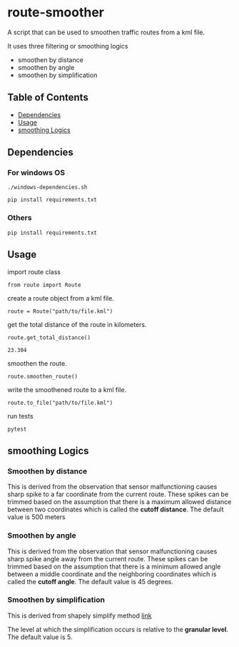 # route-smoother

A script that can be used to smoothen traffic routes from a kml file.

It uses three filtering or smoothing logics
- smoothen by distance
- smoothen by angle
- smoothen by simplification
    

## Table of Contents
- [Dependencies](#Dependencies)
- [Usage](#Usage)
- [smoothing Logics](#smoothing-Logics)

##  Dependencies

### For windows OS
```
./windows-dependencies.sh

pip install requirements.txt
```


### Others 
```
pip install requirements.txt
```


## Usage

import route class
```
from route import Route
```

create a route object from a kml file.
```
route = Route("path/to/file.kml")
```

get the total distance of the route in kilometers.
```
route.get_total_distance()
```

`
23.304
`

smoothen the route.
```
route.smoothen_route()
```

write the smoothened route to a kml file.
```
route.to_file("path/to/file.kml")
```

run tests
```
pytest
```

## smoothing Logics

### Smoothen by distance
This is derived from the observation that sensor malfunctioning
causes sharp spike to a far coordinate from the current route. These spikes can be 
trimmed based on the assumption that there is a maximum allowed distance between two 
coordinates which is called the **cutoff distance**. The default value is 500 meters

### Smoothen by angle
This is derived from the observation that sensor malfunctioning
causes sharp spike angle away from the current route. These spikes can be 
trimmed based on the assumption that there is a minimum allowed angle between a
middle coordinate and the neighboring coordinates which is called the **cutoff angle**.
The default value is 45 degrees.

### Smoothen by simplification
This is derived from shapely simplify method [link](https://shapely.readthedocs.io/en/stable/manual.html#object.simplify)

The level at which the simplification occurs is relative to the **granular level**. The default value is 5.